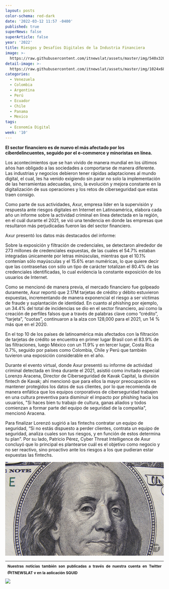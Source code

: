 ```yaml
---
layout: posts
color-schema: red-dark
date: '2022-03-12 11:57 -0400'
published: true
superNews: false
superArticle: false
year: '2022'
title: Riesgos y Desafíos Digitales de la Industria Financiera
image: >-
  https://raw.githubusercontent.com/itnewslat/assets/master/img/540x320/Dolar-p.jpg
detail-image: >-
  https://raw.githubusercontent.com/itnewslat/assets/master/img/1024x680/Dolar-g.jpg
categories:
  - Venezuela
  - Colombia
  - Argentina
  - Perú
  - Ecuador
  - Chile
  - Panama
  - Mexico
tags:
  - Economía Digital
week: '10'
---
```

**El sector financiero es de nuevo el más afectado por los ciberdelincuentes, seguido por el e-commerce y minoristas en línea.**

Los acontecimientos que se han vivido de manera mundial en los últimos años han obligado a las sociedades a comportarse de manera diferente. Las industrias y negocios debieron tener rápidas adaptaciones al mundo digital, el cual, les ha venido exigiendo sin parar no solo la implementación de las herramientas adecuadas, sino, la evolución y mejora constante en la digitalización de sus operaciones y los retos de ciberseguridad que estas traen consigo. 

Como parte de sus actividades, Axur, empresa líder en la supervisión y respuesta ante riesgos digitales en Internet en Latinoamérica, elabora cada año un informe sobre la actividad criminal en línea detectada en la región, en el cuál durante el 2021, se vió una tendencia en donde las empresas que resultaron más perjudicadas fueron las del sector financiero.

Axur presentó los datos más destacados del informe:

Sobre la exposición y filtración de credenciales, se detectaron alrededor de 273 millones de credenciales expuestas, de las cuales el 54.7% estaban integradas únicamente por letras minúsculas, mientras que el 10.1% contenían sólo mayúsculas y el 15.6% eran numéricas, lo que quiere decir que las contraseñas con sólo un tipo de carácter totalizan el 80.4% de las credenciales identificadas, lo cual evidencia la constante exposición de los usuarios de Internet. 

Como se mencionó de manera previa, el mercado financiero fue golpeado duramente, Axur reportó que 2.17M tarjetas de crédito y débito estuvieron expuestas, incrementando de manera exponencial el riesgo a ser víctimas de fraude y suplantación de identidad. En cuanto al phishing por ejemplo, un 34.4% del total de incidencias se dio en el sector financiero, así como la creación de perfiles falsos que a través de palabras clave como “crédito”, “tarjeta”, “cuotas”, continuaron a la alza con 128,000 para el 2021, un 14 % más que en el 2020. 

En el top 10 de los países de latinoamérica más afectados con la filtración de tarjetas de crédito se encuentra en primer lugar Brasil con el 83.9% de las filtraciones, luego México con un 11.9% y en tercer lugar, Costa Rica 0.7%, seguido por países como Colombia, Chile y Perú que también tuvieron una exposición considerable en el año. 

Durante el evento virtual, donde Axur presentó su informe de actividad criminal detectada en línea durante el 2021, asistió como invitado especial Lorenzo Aracena, Director de Ciberseguridad de Kavak Capital, la división fintech de Kavak; ahí mencionó que para ellos la mayor preocupación es mantener protegidos los datos de sus clientes, por lo que recomienda de manera enfática que los equipos corporativos de ciberseguridad trabajen en una cultura preventiva para disminuir el impacto por phishing hacia los usuarios, "Si haces bien tu trabajo de cultura, ganas aliados y todos comienzan a formar parte del equipo de seguridad de la compañía", mencionó Aracena.

Para finalizar Lorenzó sugirió a las fintechs contratar un equipo de seguridad, “Si no estás dispuesto a perder clientes, contrata un equipo de seguridad, analiza cuales son tus riesgos, y en función de estos determina tu plan”. Por su lado, Patricio Pérez, Cyber Threat Intelligence de Axur concluyó que lo principal es plantearse cuál es el objetivo como negocio y no ser reactivo, sino proactivo ante los riesgos a los que pudieran estar expuestas las fintechs.

![](https://raw.githubusercontent.com/itnewslat/assets/master/img/540x320/Dolar-p.jpg)

<table style="height: 42px;" width="569">
<tbody>
<tr>
<td style="text-align: justify;"><sub><strong>Nuestras noticias también son publicadas a través de nuestra cuenta en Twitter <a href="https://twitter.com/itnewslat?lang=es">@ITNEWSLAT</a> y en la aplicación <a href="https://squidapp.co/en/">SQUID</a></strong></sub></td>
</tr>
</tbody>
</table>

<img src="https://tracker.metricool.com/c3po.jpg?hash=56f88a41e39ab42c063cc51676587a04"/>

